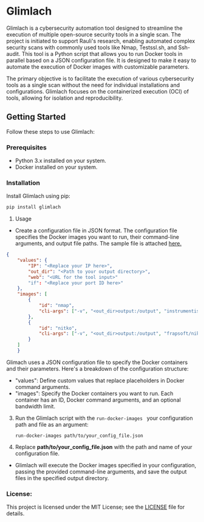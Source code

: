 # Glimlach

Glimlach is a cybersecurity automation tool designed to streamline the execution of multiple open-source security tools in a single scan. The project is initiated to support Rauli's research, enabling automated complex security scans with commonly used tools like Nmap, Testssl.sh, and Ssh-audit. This tool is a Python script that allows you to run Docker tools in parallel based on a JSON configuration file. It is designed to make it easy to automate the execution of Docker images with customizable parameters.

The primary objective is to facilitate the execution of various cybersecurity tools as a single scan without the need for individual installations and configurations. Glimlach focuses on the containerized execution (OCI) of tools, allowing for isolation and reproducibility.

## Getting Started

Follow these steps to use Glimlach:

### Prerequisites

- Python 3.x installed on your system.
- Docker installed on your system.

### Installation

Install Glimlach using pip:

```bash
pip install glimlach

```

1. Usage
- Create a configuration file in JSON format. The configuration file specifies the Docker images you want to run, their command-line arguments, and output file paths. The sample file is attached [here.](config.json)

```json
{
    "values": {
        "IP": "<Replace your IP here>",
        "out_dir": "<Path to your output directory>",
        "web": "<URL for the tool input>"
        "if": "<Replace your port ID here>"
    },
    "images": [
        {
            "id": "nmap",
            "cli-args": ["-v", "<out_dir>output:/output", "instrumentisto/nmap", "<ip>", "-oN", "/output/nmap_output.txt"]
        },
        {
            "id": "nitko",
            "cli-args": ["-v", "<out_dir>output:/output", "frapsoft/nikto", "-host", "<web>", "-o", "/output/nikto_output.txt"]
        }
    ]        
    }
```

 Glimach uses a JSON configuration file to specify the Docker containers and their parameters. Here's a breakdown of the configuration structure:

- "values": Define custom values that replace placeholders in Docker command arguments.
- "images": Specify the Docker containers you want to run. Each container has an ID, Docker command arguments, and an optional bandwidth limit.


3. Run the Glimlach script with the  ```run-docker-images ``` your configuration path and file as an argument:

   ```
   run-docker-images path/to/your_config_file.json
   ```

 

5. Replace **path/to/your_config_file.json** with the path and name of your configuration file.

- Glimlach will execute the Docker images specified in your configuration, passing the provided command-line arguments, and save the output files in the specified output directory.

### License:

This project is licensed under the MIT License; see the [LICENSE](https://github.com/firstnuel/Glimlach/blob/main/License) file for details.
